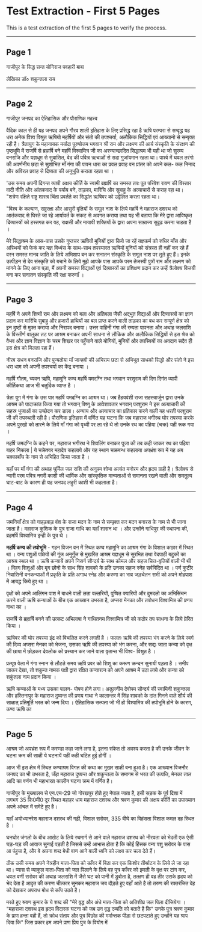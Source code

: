 # Test Extraction - First 5 Pages

This is a test extraction of the first 5 pages to verify the process.


---


## Page 1

गाजीपुर के सिद्ध सन्त
योगिराज पवहारी बाबा

लेखिका डॉ० शकुन्तला राय

---


## Page 2

गाजीपुर जनपद का ऐतिहासिक और पौराणिक महत्त्व

वैदिक काल से ही यह जनपद अपने गौरव शाली इतिहास
के लिए प्रसिद्ध रहा है ऋषि परम्परा से सम्वृद्ध यह धरा अनेक विश्व विश्रुत ऋषियो
महर्षियों और संतो की तपश्चर्या, अलौकिक सि‌द्धियों एवं आख्यानो से सम्पृक्त रही है।
त्रैतायुग के महानायक मर्यादा पुरुषोत्तम भगवान श्री राम और लक्ष्मण की आर्य संस्कृति के
संरक्षण की पृष्ठभूमि में राजर्षि से ब्रह्मर्षि बने महर्षि विश्वामित्र जी का अरण्याच्छादित
सिद्धाश्रम भी यही था जो सुरम्य वनराजि और यज्ञधूम से सुवासित, वेद की पवित्र ऋचाओं
से सदा गुजांयमान रहता था। पार्श्व में घवल तरंगो की अवर्णनीय छटा से सुशोभित माँ
गंगा की पावन धारा का प्रवल प्रवाह वन प्रांतर को अपने कल- कल निनाद और अविरल
प्रवाह से दिव्यता की अनुभूति कराता रहता था ।

'उस समय अपनी दिगन्त व्यापी अक्षय कीर्ति के स्वामी ब्रह्मर्षि का समस्त तपः पूत
परिवेश रावण की विस्तार वादी नीति और आंतकवाद के पर्याय बने, ताड़का, मारिचि और
सुबाहु के अत्याचारों से कराह रहा था। "शत्रेण रक्षिते राष्ट्र शास्त्र चिंता प्रवर्तते का सिद्धांत
ऋषिवर को उद्वेलित करता रहता था।

"विश्व के कल्याण, राष्ट्ररक्षा और आसुरी वृतियों के समूल नाश के लिये महर्षि ने महाराज
दशरथ को आतंकवाद से घिरते जा रहे आर्यावर्त के संकट से अवगत कराया तथा यह भी
बताया कि मेरे द्वारा आविष्कृत दिव्यास्त्रों को हस्तगत कर वह, राक्षसी और मायावी
शक्तियों के द्वारा अपना साम्राज्य सुदृढ़ करना चाहता है ।

मेरे सिद्धाश्रम के आस-पास उसके गुप्तचर ऋषियों मुनियों द्वारा किये जा रहें यज्ञकर्म को
रुधिर माँस और अस्थियों को फेकं कर यज्ञ विध्वंस के साथ-साथ तपस्यारत ऋषियों
मुनियों को संत्रस्त ही नहीं कर रहे हैं वरन समस्त मानव जाति के लिये अभिशाप बन कर
सनातन संस्कृति के समूल नाश पर तुले हुए हैं। इनके उत्पीड़न से देव संस्कृति को बचाने
के लिये मुझे आपके पास आपके परम तेजस्वी पुत्रों राम और लक्ष्मण को मांगने के लिए
आना पड़ा, मैं अपनी समस्त विद्याओं एवं दिव्यास्त्रों का प्रशिक्षण प्रदान कर उन्हें त्रैलोक्य
विजयी बना कर सनातन संस्कृति की रक्षा करुगाँ ।

---


## Page 3

महर्षि ने अपने शिष्यों राम और लक्ष्मण को बला और अतिबला जैसी अ‌द्भुत विद्याओं
और दिव्यास्त्रों का ज्ञान प्रदान कर मारिचि सुबाहु और हजारों हाथियों का बल प्राप्त करने
वाली ताड़का का बध कर सम्पूर्ण क्षेत्र को इन दुष्टों से मुक्त कराया और निरापद बनाया।
उत्तर वाहिनी गंगा की रम्यता पावनता और अथाह जलराशि के विस्तीर्ण वालुका तट पर
आश्रम बनाकर अपनी साधना से लौकिक और अलौकिक सिद्धियों से इस श्रेत्र को वैभव
और ज्ञान विज्ञान के चरम शिखर पर पहुँचाने वाले योगियों, मुनियों और तपस्वियों का
अवदान सदैव ही इस क्षेत्र को मिलता रहा हैं।

नीरव सधन वनराजि और पुण्यतोया माँ जान्हवी की अभिराम छटा से अभिभूत साधको
सिद्धो और संतो ने इस धरा धाम को अपनी तपश्चर्या का केंद्र बनाया ।

महर्षि गौतम, च्यवन ऋषि, महामुनि कण्व महर्षि यमदग्नि तथा भगवान परशुराम की दिग
दिगंत व्यापी कीर्तिकथा आज भी चतुर्दिक व्याप्त है ।

त्रेता युग में गंगा के उस पार महर्षि यमदग्नि का आश्रम था। जब हैहयवंशी राजा
सहस्त्रार्जुन द्वारा उनके आश्रम को पादाक्रांत किया गया तो भगवान् विष्णु के आवेशावतार
भगवान् परशुराम ने इस अत्याचारी की सहस्र भुजाओं का उच्छेदन कर डाला। अन्याय और
अत्याचार का प्रतिकार करने वाली यह धरती परशुराम जी की तपस्थली रही है। पौराणिक
इतिहास में वर्णित यह घटना कि जब महाराज भगीरथ घोर तपस्या करके अपने पुरखो को
तारने के लिये माँ गंगा को पृथ्वी पर ला रहे थे तो उनके रथ का पहिया (चक्र) यही रूक
गया ।

महर्षि जमदग्नि के कहने पर, महाराज भगीरथ ने शिवलिंग बनाकर पूजा की तब कही
जाकर रथ का पहिया बाहर निकला | ये चक्रेश्वर महादेव कहलाये और यह स्थान चक्रबन्ध
कहलाया अपभ्रंश रूप में यह अब चक्काबाँघ के नाम से अभिहित किया जाता है ।

यहाँ पर माँ गंगा की अथाह घुर्मिल जल राशि की अनुपम शोभा अत्यंत मनोरम और हृदय
ग्राही है। त्रैलोक्य से न्यारी परम पवित्र नगरी काशी की धार्मिक और सांस्कृतिक मान्यताओं
से समानता रखने वाली और समतुल्य घाट-बाट के कारण ही यह जनपद लहुरी काशी भी
कहलाता है।

---


## Page 4

जमनियाँ क्षेत्र को गाहड़वाड़ वंश के राजा मदन के नाम से सम्पृक्त कर मदन बनारस के
नाम से भी जाना जाता है। महाराज कुशिक के पुत्र राजा गाधि का यहाँ शासन था । और
उन्होंने गाधिपुर की स्थापना की, ब्रहमर्षि विश्वामित्र इन्ही के पुत्र थे ।

**महर्षि कण्व की तपोभूमि** - गहन विजन वन में स्थित कण्व महामुनि का आश्रम गंगा के
विशाल कछार में स्थित था । वन्य पशुओं पक्षियों की गूंज अनुगूँज से मुखरित आश्रम
यज्ञधूम से सुरभित तथा वेदपाठी बटुकों का आश्रय स्थल था । ऋषि कन्यायें अपने निसर्ग
सौन्दर्य के साथ कोमल और सहज चित्त-वृतियों वाली भी थी । विहग शिशुओं और मृग
छौनो के साथ सिंह शावको के प्रति उनका सहज स्नेह सर्वविदित था । पर्ण कुटीर
निवासिनी वनकन्याओं में प्रकृति के प्रति अगाध स्नेह और करुणा का भाव जड़चेतन सभी
को अपने मोहपाश में आबद्ध किये हुए था ।

वृक्षों को अपने आलिंगन पाश में बाधने वाली लता वल्लरियों, पुष्पित क्यारियों और
दुमदलो का अभिसिंचन करने वाली ऋषि कन्याओं के बीच एक आख्यान उभरता है, अप्सरा
मेनका और तपोधन विश्वामित्र की प्रणय गाथा का ।

राजर्षि से ब्रह्मर्षि बनने की उत्कट अभिलाषा ने गाधितनय विश्वामित्र जी को कठोर तप
साधना के लिये प्रेरित किया ।

ऋषिवर की घोर तपस्या इंद्र को विचलित करने लगती है । फलतः ऋषि की तपस्या भंग
करने के लिये स्वर्ग की दिव्य अप्सरा मेनका को भेजना, उसका ऋषि की तपस्या को भंग
करना, और सद्यः जाता कन्या को वृक्ष की छाया में छोड़कर देवलोक को प्रस्थान कर जाने
वाला वृतान्त भी विश्व- विश्रुत है ।

प्रत्यूष वेला में गंगा स्नान से लौटते समय ऋषि प्रवर को शिशु का करूण क्रन्दन सुनायी
पड़ता है । समीप जाकर देखा, तो शकुन्त नामक पक्षी द्वारा रक्षित कन्यारत्न को अपने
आश्रम में उठा लाये और कन्या को शकुंतला नाम प्रदान किया ।

ऋषि कन्याओं के मध्य उसका पालन- पोषण होने लगा। अतुलनीय देवोपम सौन्दर्य की
स्वामिनी शकुन्तला और हस्तिनापुर के महाराज दुष्यन्त की प्रणय गाथा ने कालान्तर में
सिंह शावको के दांत गिनने वाले शौर्य की साक्षात् प्रतिमूर्ति भरत को जन्म दिया ।
ऐतिहासिक सत्यता जो भी हो विश्वामित्र की तपोभूमि होने के कारण, कण्व ऋषि का

---


## Page 5

आश्रम जो अपभ्रंश रूप में करण्डा कहा जाने लगा है, इतना संकेत तो अवश्य करता है की
उनके जीवन के घटना क्रम की साक्षी ये घटनायें यहीं कही घटित हुई होगीं ।

आज भी इस क्षेत्र में स्थित कण्वाश्रम विगत की कथा का मुखर साक्षी बना हुआ है। एक
आख्यान विजनौर जनपद का भी उभरता है, जँहा महाराज दुष्यन्त और शकुन्तला के
समागम से भरत की उत्पत्ति, मेनका ताल आदि का वर्णन भी महाभारत कालीन घटना क्रम
में वर्णित है।

गाजीपुर के मुख्यालय से एन.एच-29 जो गोरखपुर होते हुए नेपाल जाता है, इसी सड़क के
पूर्व दिशा में लगभग 35 कि0मी0 दूर स्थित महाहर धाम महाराज दशरथ और श्रवण कुमार
की अक्षय कीर्ति का उपाख्यान अपने आंचल में समेटे हुए है।

यहाँ अयोध्यानरेश महाराज दशरथ की गढ़ी, विशाल सरोवर, 335 बीघे का विहंसता विशाल
कमल दह स्थित है ।

घनघोर जंगलो के बीच आखेट के लिये रथमार्ग से आने वाले महाराज दशरथ को नीरवता
को भेदती एक ऐसी घड़-घड़ की आवाज सुनाई पड़ती है जिससे उन्हें आभास होता है कि
कोई हिंसक वन्य पशु सरोवर के पास आ पंहुचा है, और वे अपना शब्द बेधी वाण आने
वाली ध्वनि को लक्ष्य कर चला देते हैं।

ठीक उसी समय अपने नेत्रहीन माता-पिता को काँवर में बिठा कर एक किशोर तीर्थाटन के
लिये ले जा रहा था। प्यास से व्याकुल माता-पिता को जल पिलाने के लिये वह पुत्र काँवर
को इमली के वृक्ष पर टांग कर, धवल वर्णी सरोवर की अथाह जलराशि में जैसे घट को
पानी में डुबोता है, तत्क्षण ही वह तीर उसके हृदय को भेद देता है आदृत की करुण
चीत्कार सुनकर महाराज जब दौड़ते हुए वहाँ आते है तो तरुण की रक्तरंजित देह को
देखकर अपराध बोध से काँप उठते है।

मरते हुए श्रवण कुमार के ये शब्द की
"मेरे वृद्ध और अंधे माता-पिता को अतिशीघ्र जल पिला दीजियेगा । "महाराजा दशरथ इस
हृदय विदारक घटना को जब उन वृद्ध दम्पति को बताते है कि" उनके पुत्र श्रवण कुमार के
प्राण हन्ता वही हैं, तो क्रोध संताप और पुत्र विछोह की मर्मान्तक पीड़ा से छटपटाते हुए
उन्होंने यह श्राप दिया कि" जिस प्रकार हम अपने प्राण प्रिय पुत्र के वियोग में